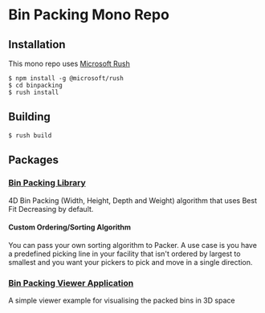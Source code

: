 # Bin Packing Mono Repo

## Installation
This mono repo uses [Microsoft Rush](https://rushjs.io/)
 
```
$ npm install -g @microsoft/rush
$ cd binpacking
$ rush install
```

## Building
```
$ rush build
```

## Packages
### [Bin Packing Library](https://github.com/jhairau/binpacking/tree/master/libraries/bin-packing)
4D Bin Packing (Width, Height, Depth and Weight) algorithm that uses Best Fit Decreasing by default.

#### Custom Ordering/Sorting Algorithm
You can pass your own sorting algorithm to Packer. A use case is you have a predefined picking line in your 
facility that isn't ordered by largest to smallest and you want your pickers to pick and move in a single direction.  

### [Bin Packing Viewer Application](https://github.com/jhairau/binpacking/tree/master/apps/viewer)
A simple viewer example for visualising the packed bins in 3D space
